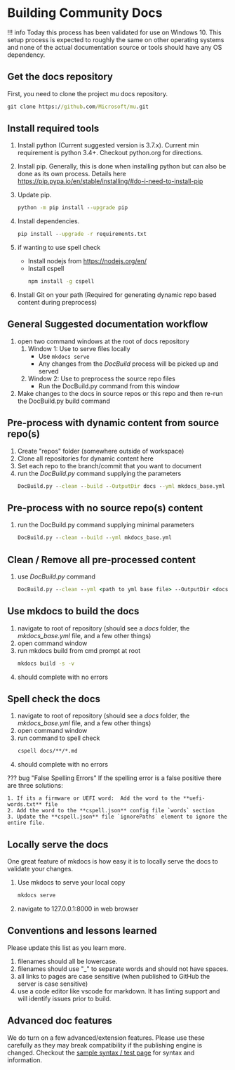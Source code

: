 # Building Community Docs

!!! info
    Today this process has been validated for use on Windows 10. This setup process is expected to roughly the same on other operating systems
    and none of the actual documentation source or tools should have any OS dependency.

## Get the docs repository

First, you need to clone the project mu docs repository.
``` cmd
git clone https://github.com/Microsoft/mu.git
```

## Install required tools

1. Install python (Current suggested version is 3.7.x).  Current min requirement is python 3.4+.  Checkout python.org for directions.
2. Install pip.  Generally, this is done when installing python but can also be done as its own process.  Details here https://pip.pypa.io/en/stable/installing/#do-i-need-to-install-pip
3. Update pip.
    ``` cmd
    python -m pip install --upgrade pip
    ```
4. Install dependencies.
    ``` cmd
    pip install --upgrade -r requirements.txt
    ```

5. if wanting to use spell check
    * Install nodejs from https://nodejs.org/en/
    * Install cspell
        ``` cmd
        npm install -g cspell
        ```
6. Install Git on your path (Required for generating dynamic repo based content during preprocess)

## General Suggested documentation workflow

1. open two command windows at the root of docs repository  
    1. Window 1: Use to serve files locally
        * Use ```mkdocs serve``` 
        * Any changes from the *DocBuild* process will be picked up and served
    2. Window 2: Use to preprocess the source repo files
        * Run the DocBuild.py command from this window
2. Make changes to the docs in source repos or this repo and then re-run the DocBuild.py build command

## Pre-process with dynamic content from source repo(s)

1. Create "repos" folder (somewhere outside of workspace)
2. Clone all repositories for dynamic content here
3. Set each repo to the branch/commit that you want to document
4. run the *DocBuild.py* command supplying the parameters
    ```cmd
    DocBuild.py --clean --build --OutputDir docs --yml mkdocs_base.yml --RootDir ..\repos
    ```

## Pre-process with no source repo(s) content

1. run the DocBuild.py command supplying minimal parameters
    ```cmd
    DocBuild.py --clean --build --yml mkdocs_base.yml
    ```

## Clean / Remove all pre-processed content

1. use *DocBuild.py* command
    ```cmd
    DocBuild.py --clean --yml <path to yml base file> --OutputDir <docs folder>
    ```

## Use mkdocs to build the docs

1. navigate to root of repository (should see a *docs* folder, the *mkdocs_base.yml* file, and a few other things)
2. open command window
3. run  mkdocs build from cmd prompt at root
    ``` cmd
    mkdocs build -s -v
    ```
4. should complete with no errors

## Spell check the docs

1. navigate to root of repository (should see a *docs* folder, the *mkdocs_base.yml* file, and a few other things)
2. open command window
3. run command to spell check
    ``` cmd
    cspell docs/**/*.md
    ```
4. should complete with no errors

??? bug "False Spelling Errors"
    If the spelling error is a false positive there are three solutions:

    1. If its a firmware or UEFI word:  Add the word to the **uefi-words.txt** file
    2. Add the word to the **cspell.json** config file `words` section
    3. Update the **cspell.json** file `ignorePaths` element to ignore the entire file.

## Locally serve the docs

One great feature of mkdocs is how easy it is to locally serve the docs to validate your changes.

1. Use mkdocs to serve your local copy
    ``` cmd
    mkdocs serve
    ```
2. navigate to 127.0.0.1:8000 in web browser

## Conventions and lessons learned

Please update this list as you learn more.

1. filenames should all be lowercase.  
2. filenames should use "_" to separate words and should not have spaces.  
3. all links to pages are case sensitive (when published to GitHub the server is case sensitive)
4. use a code editor like vscode for markdown.  It has linting support and will identify issues prior to build.

## Advanced doc features

We do turn on a few advanced/extension features.  Please use these carefully as they may break compatibility if the publishing engine is changed.  Checkout the [sample syntax / test page](doc_sample_test.md) for syntax and information.
